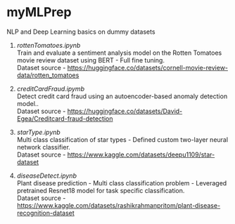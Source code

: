 # myMLPrep
NLP and Deep Learning basics on dummy datasets

1. *rottenTomatoes.ipynb* <br>
Train and evaluate a sentiment analysis model on the Rotten Tomatoes movie review dataset using BERT - Full fine tuning. <br>
Dataset source - https://huggingface.co/datasets/cornell-movie-review-data/rotten_tomatoes <br>

2. *creditCardFraud.ipymb* <br>
Detect credit card fraud using an autoencoder-based anomaly detection model.. <br>
Dataset source - https://huggingface.co/datasets/David-Egea/Creditcard-fraud-detection <br>

3. *starType.ipynb* <br>
Multi class classification of star types - Defined custom two-layer neural network classifier. <br>
Dataset source - https://www.kaggle.com/datasets/deepu1109/star-dataset <br>

4. *diseaseDetect.ipynb* <br>
Plant disease prediction - Multi class classification problem - Leveraged pretrained Resnet18 model for task specific classification. <br>
Dataset source - https://www.kaggle.com/datasets/rashikrahmanpritom/plant-disease-recognition-dataset <br>
